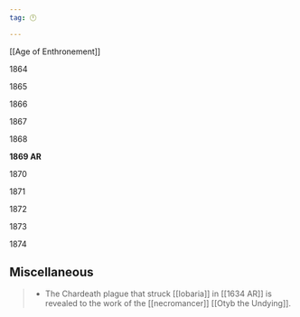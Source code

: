 ```yaml
---
tag: 🕛

---
```

[[Age of Enthronement]]


1864

1865

1866

1867

1868

**1869 AR**

1870

1871

1872

1873

1874



## Miscellaneous

>  - The Chardeath plague that struck [[Iobaria]] in [[1634 AR]] is revealed to the work of the [[necromancer]] [[Otyb the Undying]].






